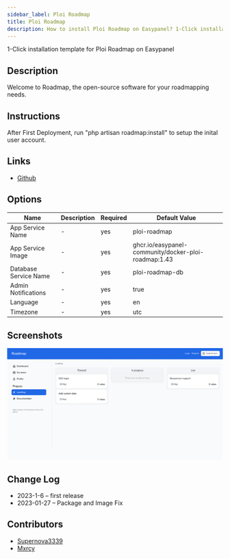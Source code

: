 ```yaml
---
sidebar_label: Ploi Roadmap
title: Ploi Roadmap
description: How to install Ploi Roadmap on Easypanel? 1-Click installation template for Ploi Roadmap on Easypanel
---
```


<!-- generated -->

1-Click installation template for Ploi Roadmap on Easypanel

## Description

Welcome to Roadmap, the open-source software for your roadmapping needs.

## Instructions

After First Deployment, run &quot;php artisan roadmap:install&quot; to setup the inital user account.

## Links

- [Github](https://github.com/ploi-deploy/roadmap)

## Options

Name | Description | Required | Default Value
-|-|-|-
App Service Name | - | yes | ploi-roadmap
App Service Image | - | yes | ghcr.io/easypanel-community/docker-ploi-roadmap:1.43
Database Service Name | - | yes | ploi-roadmap-db
Admin Notifications | - | yes | true
Language | - | yes | en
Timezone | - | yes | utc

## Screenshots

![Ploi Roadmap Screenshot](./assets/screenshot.png)

## Change Log

- 2023-1-6 – first release
- 2023-01-27 – Package and Image Fix

## Contributors

- [Supernova3339](https://github.com/Supernova3339)
- [Mxrcy](https://github.com/DrMxrcy)
